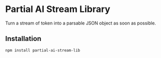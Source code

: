 # Partial AI Stream Library

Turn a stream of token into a parsable JSON object as soon as possible.

## Installation

```bash
npm install partial-ai-stream-lib
```

